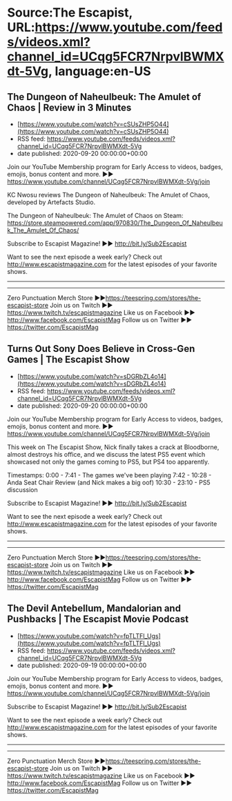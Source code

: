 # Source:The Escapist, URL:https://www.youtube.com/feeds/videos.xml?channel_id=UCqg5FCR7NrpvlBWMXdt-5Vg, language:en-US

## The Dungeon of Naheulbeuk: The Amulet of Chaos | Review in 3 Minutes
 - [https://www.youtube.com/watch?v=cSUsZHP5O44](https://www.youtube.com/watch?v=cSUsZHP5O44)
 - RSS feed: https://www.youtube.com/feeds/videos.xml?channel_id=UCqg5FCR7NrpvlBWMXdt-5Vg
 - date published: 2020-09-20 00:00:00+00:00

Join our YouTube Membership program for Early Access to videos, badges, emojis, bonus content and more. ►► https://www.youtube.com/channel/UCqg5FCR7NrpvlBWMXdt-5Vg/join

KC Nwosu reviews The Dungeon of Naheulbeuk: The Amulet of Chaos, developed by Artefacts Studio. 

The Dungeon of Naheulbeuk: The Amulet of Chaos on Steam: https://store.steampowered.com/app/970830/The_Dungeon_Of_Naheulbeuk_The_Amulet_Of_Chaos/

Subscribe to Escapist Magazine! ►► http://bit.ly/Sub2Escapist

Want to see the next episode a week early? Check out http://www.escapistmagazine.com for the latest episodes of your favorite shows.

---



---


Zero Punctuation Merch Store ►►https://teespring.com/stores/the-escapist-store
Join us on Twitch ►► https://www.twitch.tv/escapistmagazine 
Like us on Facebook ►► http://www.facebook.com/EscapistMag
Follow us on Twitter ►► https://twitter.com/EscapistMag

## Turns Out Sony Does Believe in Cross-Gen Games | The Escapist Show
 - [https://www.youtube.com/watch?v=sDGRbZL4o14](https://www.youtube.com/watch?v=sDGRbZL4o14)
 - RSS feed: https://www.youtube.com/feeds/videos.xml?channel_id=UCqg5FCR7NrpvlBWMXdt-5Vg
 - date published: 2020-09-20 00:00:00+00:00

Join our YouTube Membership program for Early Access to videos, badges, emojis, bonus content and more. ►► https://www.youtube.com/channel/UCqg5FCR7NrpvlBWMXdt-5Vg/join

This week on The Escapist Show, Nick finally takes a crack at Bloodborne, almost destroys his office, and we discuss the latest PS5 event which showcased not only the games coming to PS5, but PS4 too apparently. 

Timestamps:
0:00 - 7:41 - The games we've been playing
7:42 - 10:28 - Anda Seat Chair Review (and Nick makes a big oof)
10:30 - 23:10 - PS5 discussion


Subscribe to Escapist Magazine! ►► http://bit.ly/Sub2Escapist

Want to see the next episode a week early? Check out http://www.escapistmagazine.com for the latest episodes of your favorite shows.

---



---


Zero Punctuation Merch Store ►►https://teespring.com/stores/the-escapist-store
Join us on Twitch ►► https://www.twitch.tv/escapistmagazine 
Like us on Facebook ►► http://www.facebook.com/EscapistMag
Follow us on Twitter ►► https://twitter.com/EscapistMag

## The Devil Antebellum, Mandalorian and Pushbacks | The Escapist Movie Podcast
 - [https://www.youtube.com/watch?v=fpTLTFl_Ugs](https://www.youtube.com/watch?v=fpTLTFl_Ugs)
 - RSS feed: https://www.youtube.com/feeds/videos.xml?channel_id=UCqg5FCR7NrpvlBWMXdt-5Vg
 - date published: 2020-09-19 00:00:00+00:00

Join our YouTube Membership program for Early Access to videos, badges, emojis, bonus content and more. ►► https://www.youtube.com/channel/UCqg5FCR7NrpvlBWMXdt-5Vg/join

Subscribe to Escapist Magazine! ►► http://bit.ly/Sub2Escapist

Want to see the next episode a week early? Check out http://www.escapistmagazine.com for the latest episodes of your favorite shows.

---



---


Zero Punctuation Merch Store ►►https://teespring.com/stores/the-escapist-store
Join us on Twitch ►► https://www.twitch.tv/escapistmagazine 
Like us on Facebook ►► http://www.facebook.com/EscapistMag
Follow us on Twitter ►► https://twitter.com/EscapistMag

